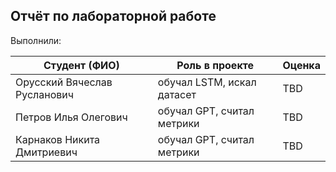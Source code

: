 ## Отчёт по лабораторной работе

Выполнили:

Студент (ФИО) | Роль в проекте   | Оценка
-------------|---------------------|------
Орусский Вячеслав Русланович | обучал LSTM, искал датасет | TBD
Петров Илья Олегович | обучал GPT, считал метрики | TBD
Карнаков Никита Дмитриевич | обучал GPT, считал метрики | TBD
